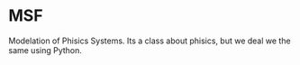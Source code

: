 # MSF
Modelation  of Phisics Systems.
Its a class about phisics, but we deal we the same using Python.
